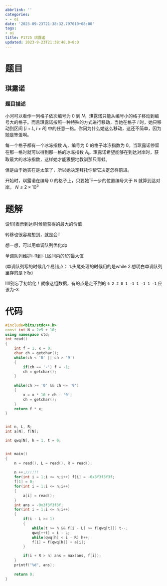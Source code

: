 ```yaml
---
abbrlink: ''
categories:
- - oi
date: '2023-09-23T21:38:32.797010+08:00'
tags:
- oi
title: P1725 琪露诺
updated: 2023-9-23T21:38:48.8+8:0
---
```

# 题目

## 琪露诺

### 题目描述

小河可以看作一列格子依次编号为 $0$ 到 $N$，琪露诺只能从编号小的格子移动到编号大的格子。而且琪露诺按照一种特殊的方式进行移动，当她在格子 $i$ 时，她只移动到区间 $[i+L,i+R]$ 中的任意一格。你问为什么她这么移动，这还不简单，因为她是笨蛋啊。

每一个格子都有一个冰冻指数 $A_i$，编号为 $0$ 的格子冰冻指数为 $0$。当琪露诺停留在那一格时就可以得到那一格的冰冻指数 $A_i$。琪露诺希望能够在到达对岸时，获取最大的冰冻指数，这样她才能狠狠地教训那只青蛙。

但是由于她实在是太笨了，所以她决定拜托你帮它决定怎样前进。

开始时，琪露诺在编号 $0$ 的格子上，只要她下一步的位置编号大于 $N$ 就算到达对岸。
$N \le 2\times 10^5$

# 题解

设f[i]表示到达i时候能获得的最大的价值

转移也很容易想到，就是会T

想一想，可以用单调队列优化dp

单调队列维护i-R到i-L区间内的f的最大值

(单调队列写的时候几个易错点：
1.头尾处理的时候用的是while
2.想明白单调队列里存的是下标)

!!!!别忘了初始化！就像这组数据，有的点是走不到的
`6 2 2 0 1 -1 1 -1 1 -1`
应该为-3

# 代码

```cpp
#include<bits/stdc++.h>
const int N = 2e5 + 10;
using namespace std;
int read()
{
	int f = 1, x = 0;
	char ch = getchar();
	while(ch < '0' || ch > '9')
	{
		if(ch == '-') f = -1;
		ch = getchar();
	}
	
	while(ch >= '0' && ch <= '9')
	{
		x = x * 10 + ch - '0';
		ch = getchar();
	}
	return f * x;
}


int n, L, R;
int a[N], f[N];

int qwq[N], h = 1, t = 0;


int main()
{
	n = read(), L = read(), R = read();
	
	n ++;//!!!!
	for(int i = 1;i <= n;i++) f[i] = -0x3f3f3f3f;
	f[1] = 0;
	for(int i = 1;i <= n;i++)
	{
		a[i] = read();
	}
	int ans = -0x3f3f3f3f;
	for(int i = 1;i <= n;i++)
	{
		if(i - L >= 1)
		{
			while(t >= h && f[i - L] >= f[qwq[t]]) t--;
			qwq[++t] = i - L;
			while(qwq[h] < i - R) h++;
			f[i] = f[qwq[h]] + a[i];
		}

		if(i + R > n) ans = max(ans, f[i]);
	}
	printf("%d", ans);
	
	return 0;
}
```

